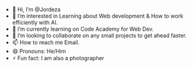 - 👋 Hi, I’m @Jordeza
- 👀 I’m interested in Learning about Web development & How to work efficiently with AI.
- 🌱 I’m currently learning on Code Academy for Web Dev.
- 💞️ I’m looking to collaborate on any small projects to get ahead faster.
- 📫 How to reach me Email.
- 😄 Pronouns: He/Him
- ⚡ Fun fact: I am also a photographer

<!---
Jordeza/Jordeza is a ✨ special ✨ repository because its `README.md` (this file) appears on your GitHub profile.
You can click the Preview link to take a look at your changes.
--->
